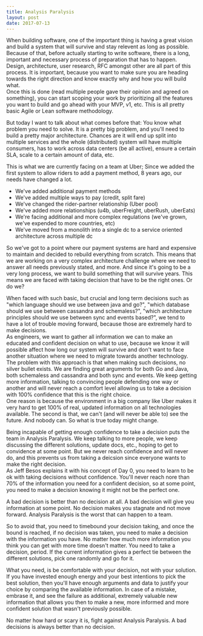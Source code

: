 ```yaml
---
title: Analysis Paralysis
layout: post
date: 2017-07-13
---
```

When building software, one of the important thing is having a great vision and build a system that will survive and stay relevent as long as possible.  
Because of that, before actually starting to write software, there is a long, important and necessary process of preparation that has to happen.  
Design, architecture, user research, RFC amongst other are all part of this process. It is important, because you want to make sure you are heading towards the right direction and know exactly why and how you will build what.  
Once this is done (read multiple people gave their opinion and agreed on something), you can start scoping your work by prioritizing all the features you want to build and go ahead with your MVP, v1, etc. This is all pretty basic Agile or Lean software methodology.

But today I want to talk about what comes before that: You know what problem you need to solve. It is a pretty big problem, and you'll need to build a pretty major architecture. Chances are it will end up split into multiple services and the whole (distributed) system will have multiple consumers, has to work across data centers (be all active), ensure a certain SLA, scale to a certain amount of data, etc.  

This is what we are currently facing on a team at Uber; Since we added the first system to allow riders to add a payment method, 8 years ago, our needs have changed a lot.  

- We've added additional payment methods
- We've added multiple ways to pay (credit, split fare)
- We've changed the rider-partner relationship (Uber pool)
- We've added more relationships (u4b, uberFreight, uberRush, uberEats)
- We're facing additional and more complex regulations (we've grown, we've expended to more countries, etc)
- We've moved from a monolith into a single dc to a service oriented architecture across multiple dc

So we've got to a point where our payment systems are hard and expensive to maintain and decided to rebuild everything from scratch. This means that we are working on a very complex architecture challenge where we need to answer all needs previously stated, and more. And since it's going to be a very long process, we want to build something that will survive years. This means we are faced with taking decision that have to be the right ones. Or do we?  

When faced with such basic, but crucial and long term decisions such as "which language should we use between java and go?", "which database should we use between cassandra and schemaless?", "which architecture principles should we use between sync and events based?", we tend to have a lot of trouble moving forward, because those are extremely hard to make decisions.  
As engineers, we want to gather all information we can to make an educated and confident decision on what to use, because we know it will possible affect how long our system will survive and don't want to face another situation where we need to migrate towards another technology.  
The problem with this approach is that when making such decisions, no silver bullet exists. We are finding great arguments for both Go and Java, both schemaless and cassandra and both sync and events. We keep getting more information, talking to convincing people defending one way or another and will never reach a comfort level allowing us to take a decision with 100% confidence that this is the right choice.  
One reason is because the environment in a big company like Uber makes it very hard to get 100% of real, updated information on all technologies available. The second is that, we can't (and will never be able to) see the future. And nobody can. So what is true today might change.  

Being incapable of getting enough confidence to take a decision puts the team in Analysis Paralysis. We keep talking to more people, we keep discussing the different solutions, update docs, etc., hoping to get to convidence at some point. But we never reach confidence and will never do, and this prevents us from taking a deicsion since everyone wants to make the right decision.  
As Jeff Besos explains it with his concept of Day 0, you need to learn to be ok with taking decisions without confidence. You'll never reach nore than 70% of the information you need for a confident decision, so at some point, you need to make a decision knowing it might not be the perfect one.  

A bad decision is better than no decision at all. A bad decision will give you information at some point. No decision makes you stagnate and not move forward. Analysis Paralysis is the worst that can happen to a team.

So to avoid that, you need to timebound your decision taking, and once the bound is reached, if no decision was taken, you need to make a decision with the information you have. No matter how much more information you think you can get with more time doesn't matter. You need to take a decision, period. If the current information gives a perfect tie between the different solutions, pick one randomly and go for it.  

What you need, is be comfortable with your decision, not with your solution. If you have invested enough energy and your best intentions to pick the best solution, then you'll have enough arguments and data to justify your choice by comparing the available information. In case of a mistake, embrase it, and see the failure as additional, extremely valuable new information that allows you then to make a new, more informed and more confident solution that wasn't previously possible.  

No matter how hard or scary it is, fight against Analysis Paralysis. A bad decisions is always better than no decision.  
